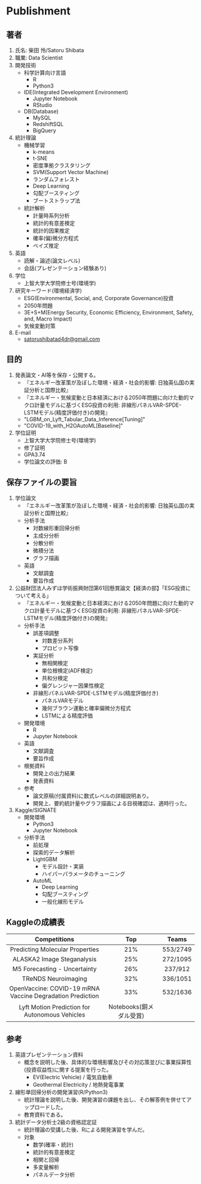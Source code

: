 # Publishment
## 著者
1. 氏名: 柴田 怜/Satoru Shibata
1. 職業: Data Scientist
1. 開発技術
	- 科学計算向け言語
		- R
		- Python3
	- IDE(Integrated Development Environment)
		- Jupyter Notebook
		- RStudio
	- DB(Database)
		- MySQL
		- RedshiftSQL
		- BigQuery
1. 統計理論
	- 機械学習
		- k-means
		- t-SNE
		- 密度準拠クラスタリング
		- SVM(Support Vector Machine)
		- ランダムフォレスト
		- Deep Learning
		- 勾配ブースティング
		- ブートストラップ法
	- 統計解析
		- 計量時系列分析
		- 統計的有意差検定
		- 統計的因果推定
		- 確率(偏)微分方程式
		- ベイズ推定
1. 英語
	- 読解・論述(論文レベル)
	- 会話(プレゼンテーション経験あり)
1. 学位
	- 上智大学大学院修士号(環境学)
1. 研究キーワード(環境経済学)
	- ESG(Environmental, Social, and, Corporate Governance)投資
	- 2050年問題
	- 3E+S+M(Energy Security, Economic Efficiency, Environment, Safety, and, Macro Impact)
	- 気候変動対策
1. E-mail
	- satorushibatad4dr@gmail.com
## 目的
1. 発表論文・AI等を保存・公開する。
	- 『エネルギー改革策が及ぼした環境・経済・社会的影響: 日独英仏国の実証分析と国際比較』
	- 『エネルギー・気候変動と日本経済における2050年問題に向けた動的マクロ計量モデルに基づくESG投資の利用: 非線形パネルVAR-SPDE-LSTMモデル(精度評価付き)の開発』
	- "LGBM_on_Lyft_Tabular_Data_Inference[Tuning]"
	- "COVID-19_with_H2OAutoML[Baseline]"
1. 学位証明
	- 上智大学大学院修士号(環境学)
	- 修了証明
	- GPA3.74
	- 学位論文の評価: B
## 保存ファイルの要旨
1. 学位論文
    - 『エネルギー改革策が及ぼした環境・経済・社会的影響: 日独英仏国の実証分析と国際比較』
    - 分析手法
         - 対数線形重回帰分析
         - 主成分分析
         - 分散分析
         - 微積分法
         - グラフ描画
    - 英語
        - 文献調査
        - 要旨作成
1. 公益財団法人みずほ学術振興財団第61回懸賞論文【経済の部】「ESG投資について考える」
    - 『エネルギー・気候変動と日本経済における2050年問題に向けた動的マクロ計量モデルに基づくESG投資の利用: 非線形パネルVAR-SPDE-LSTMモデル(精度評価付き)の開発』
    - 分析手法
        - 誤差項調整
            - 対数差分系列
            - プロビット写像
        - 実証分析
            - 無相関検定
            - 単位根検定(ADF検定)
            - 共和分検定
            - 偏グレンジャー因果性検定
        - 非線形パネルVAR-SPDE-LSTMモデル(精度評価付き)
            - パネルVARモデル
            - 幾何ブラウン運動と確率偏微分方程式
            - LSTMによる精度評価
    - 開発環境
    	- R
        - Jupyter Notebook
    - 英語
        - 文献調査
        - 要旨作成
    - 根拠資料
        - 開発上の出力結果
        - 発表資料
     - 参考
        - 論文原稿(付属資料)に数式レベルの詳細説明あり。
        - 開発上、要約統計量やグラフ描画による目視確認は、適時行った。
1. Kaggle/SIGNATE
	- 開発環境
		- Python3
		- Jupyter Notebook
	- 分析手法
		- 前処理
		- 探索的データ解析
		- LightGBM
			- モデル設計・実装
			- ハイパーパラメータのチューニング
		- AutoML
			- Deep Learning
			- 勾配ブースティング
			- 一般化線形モデル
## Kaggleの成績表
| Competitions                                              | Top | Teams    |
|:---------------------------------------------------------:|:---:|:--------:|
| Predicting Molecular Properties                           | 21% | 553/2749 |
| ALASKA2 Image Steganalysis                                | 25% | 272/1095 |
| M5 Forecasting - Uncertainty                              | 26% | 237/912  |
| TReNDS Neuroimaging                                       | 32% | 336/1051 |
| OpenVaccine: COVID-19 mRNA Vaccine Degradation Prediction | 33% | 532/1636 |
| Lyft Motion Prediction for Autonomous Vehicles            | Notebooks(銅メダル受賞) |


## 参考
1. 英語プレゼンテーション資料
	- 概念を説明した後、具体的な環境影響及びその対応策並びに事業採算性(投資収益性)に関する提案を行った。
		- EV(Electric Vehicle) / 電気自動車
		- Geothermal Electricity / 地熱発電事業
1. 線形単回帰分析の開発演習(R/Python3)
	- 統計理論を説明した後、開発演習の課題を出し、その解答例を併せてアップロードした。
	- 教育資料である。
1. 統計データ分析士2級の資格認定証
	- 統計理論の受講した後、Rによる開発演習を学んだ。
	- 対象
		- 数学(確率・統計)
		- 統計的有意差検定
		- 相関と回帰
		- 多変量解析
		- パネルデータ分析

